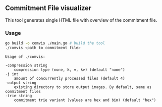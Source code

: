 ## Commitment File visualizer

This tool generates single HTML file with overview of the commitment file.

### Usage

```bash
go build -o comvis ./main.go # build the tool
./comvis <path to commitment file> 
```

```
Usage of ./comvis:

-compression string
    compression type (none, k, v, kv) (default "none")
-j int
    amount of concurrently processed files (default 4)
-output string
    existing directory to store output images. By default, same as commitment files
-trie string
    commitment trie variant (values are hex and bin) (default "hex")
```



